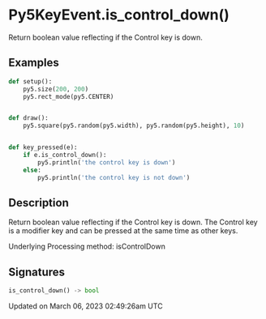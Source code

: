 # Py5KeyEvent.is_control_down()

Return boolean value reflecting if the Control key is down.

## Examples

<div class="example-table">

<div class="example-row"><div class="example-cell-image">

</div><div class="example-cell-code">

```python
def setup():
    py5.size(200, 200)
    py5.rect_mode(py5.CENTER)


def draw():
    py5.square(py5.random(py5.width), py5.random(py5.height), 10)


def key_pressed(e):
    if e.is_control_down():
        py5.println('the control key is down')
    else:
        py5.println('the control key is not down')
```

</div></div>

</div>

## Description

Return boolean value reflecting if the Control key is down. The Control key is a modifier key and can be pressed at the same time as other keys.

Underlying Processing method: isControlDown

## Signatures

```python
is_control_down() -> bool
```

Updated on March 06, 2023 02:49:26am UTC
